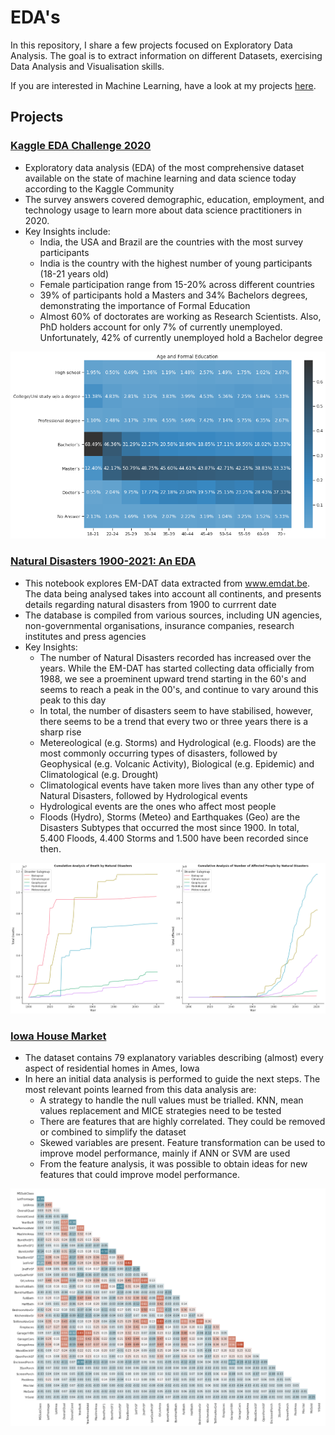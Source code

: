 # EDA's
In this repository, I share a few projects focused on Exploratory Data Analysis. The goal is to extract information on different Datasets, exercising Data Analysis and Visualisation skills.

If you are interested in Machine Learning, have a look at my projects [here](https://negrinij.github.io/Portfolio).

## Projects

### [Kaggle EDA Challenge 2020](https://nbviewer.jupyter.org/github/negrinij/EDA/blob/main/KaggleEDA/2020-kaggle-eda-competition.ipynb)

- Exploratory data analysis (EDA) of the most comprehensive dataset available on the state of machine learning and data science today according to the Kaggle Community
- The survey answers covered demographic, education, employment, and technology usage to learn more about data science practitioners in 2020.
- Key Insights include:
  - India, the USA and Brazil are the countries with the most survey participants
  - India is the country with the highest number of young participants (18-21 years old)
  - Female participation range from 15-20% across different countries
  - 39% of participants hold a Masters and 34% Bachelors degrees, demonstrating the importance of Formal Education
  - Almost 60% of doctorates are working as Research Scientists. Also, PhD holders account for only 7% of currently unemployed. Unfortunately, 42% of currently unemployed hold a Bachelor degree

![](/KaggleEDA/KaggleHeatmap.png)


### [Natural Disasters 1900-2021: An EDA](https://nbviewer.jupyter.org/github/negrinij/EDA/blob/main/EM-DAT/eda-natural-disasters.ipynb)

- This notebook explores EM-DAT data extracted from www.emdat.be. The data being analysed takes into account all continents, and presents details regarding natural disasters from 1900 to currrent date
- The database is compiled from various sources, including UN agencies, non-governmental organisations, insurance companies, research institutes and press agencies
- Key Insights:
  - The number of Natural Disasters recorded has increased over the years. While the EM-DAT has started collecting data officially from 1988, we see a proeminent upward trend starting in the 60's and seems to reach a peak in the 00's, and continue to vary around this peak to this day
  - In total, the number of disasters seem to have stabilised, however, there seems to be a trend that every two or three years there is a sharp rise
  - Metereological (e.g. Storms) and Hydrological (e.g. Floods) are the most commonly occurring types of disasters, followed by Geophysical (e.g. Volcanic Activity), Biological (e.g. Epidemic) and Climatological (e.g. Drought)
  - Climatological events have taken more lives than any other type of Natural Disasters, followed by Hydrological events
  - Hydrological events are the ones who affect most people
  - Floods (Hydro), Storms (Meteo) and Earthquakes (Geo) are the Disasters Subtypes that occurred the most since 1900. In total, 5.400 Floods, 4.400 Storms and 1.500 have been recorded since then.

![](/EM-DAT/CumSum_EMDAT.png)

### [Iowa House Market](https://nbviewer.jupyter.org/github/negrinij/EDA/blob/main/HouseMarketIOWA/iowa-house-market-data-analysis.ipynb)

- The dataset contains 79 explanatory variables describing (almost) every aspect of residential homes in Ames, Iowa
- In here an initial data analysis is performed to guide the next steps. The most relevant points learned from this data analysis are:
  - A strategy to handle the null values must be trialled. KNN, mean values replacement and MICE strategies need to be tested
  - There are features that are highly correlated. They could be removed or combined to simplify the dataset
  - Skewed variables are present. Feature transformation can be used to improve model performance, mainly if ANN or SVM are used
  - From the feature analysis, it was possible to obtain ideas for new features that could improve model performance.

![](/HouseMarketIOWA/corrMatrix.png)
